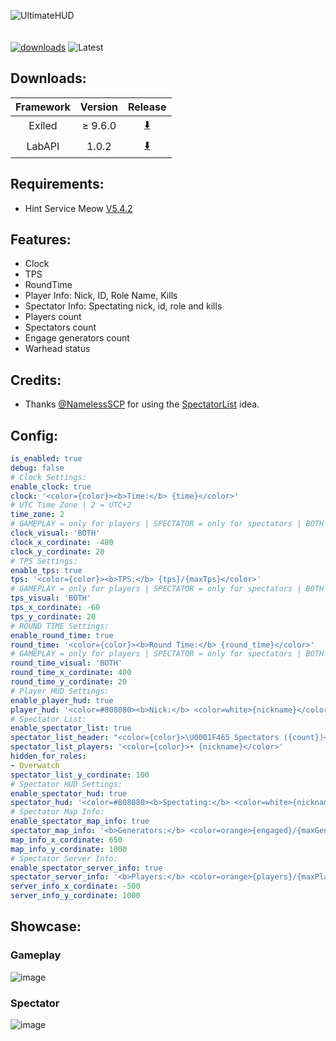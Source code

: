 ![UltimateHUD](https://github.com/user-attachments/assets/624b8a88-7269-452a-a507-f87ca6363179)<br><br><br>
[![downloads](https://img.shields.io/github/downloads/Vretu-Dev/UltimateHUD/total?style=for-the-badge&logo=icloud&color=%233A6D8C)](https://github.com/Vretu-Dev/UltimateHUD/releases/latest)
![Latest](https://img.shields.io/github/v/release/Vretu-Dev/UltimateHUD?style=for-the-badge&label=Latest%20Release&color=%23D91656)

## Downloads:
| Framework | Version    |  Release                                                              |
|:---------:|:----------:|:----------------------------------------------------------------------:|
| Exiled    | ≥ 9.6.0    | [⬇️](https://github.com/Vretu-Dev/UltimateHUD/releases/latest)        |
| LabAPI    | 1.0.2      | [⬇️](https://github.com/Vretu-Dev/UltimateHUD/releases/latest) |

## Requirements:
- Hint Service Meow [V5.4.2](https://github.com/MeowServer/HintServiceMeow/releases/tag/V5.4.2)

## Features:
- Clock
- TPS
- RoundTime
- Player Info: Nick, ID, Role Name, Kills
- Spectator Info: Spectating nick, id, role and kills
- Players count
- Spectators count
- Engage generators count
- Warhead status

## Credits:
- Thanks [@NamelessSCP](https://github.com/NamelessSCP) for using the [SpectatorList](https://github.com/NamelessSCP/SpectatorList-SL) idea.<br>

## Config:
```yaml
is_enabled: true
debug: false
# Clock Settings:
enable_clock: true
clock: '<color={color}><b>Time:</b> {time}</color>'
# UTC Time Zone | 2 = UTC+2
time_zone: 2
# GAMEPLAY = only for players | SPECTATOR = only for spectators | BOTH = spectator & gameplay
clock_visual: 'BOTH'
clock_x_cordinate: -480
clock_y_cordinate: 20
# TPS Settings:
enable_tps: true
tps: '<color={color}><b>TPS:</b> {tps}/{maxTps}</color>'
# GAMEPLAY = only for players | SPECTATOR = only for spectators | BOTH = spectator & gameplay
tps_visual: 'BOTH'
tps_x_cordinate: -60
tps_y_cordinate: 20
# ROUND TIME Settings:
enable_round_time: true
round_time: '<color={color}><b>Round Time:</b> {round_time}</color>'
# GAMEPLAY = only for players | SPECTATOR = only for spectators | BOTH = spectator & gameplay
round_time_visual: 'BOTH'
round_time_x_cordinate: 400
round_time_y_cordinate: 20
# Player HUD Settings:
enable_player_hud: true
player_hud: '<color=#808080><b>Nick:</b> <color=white>{nickname}</color> <b>|</b> <b>ID:</b> <color=white>{id}</color> <b>|</b> <b>Role:</b> {role} <b>| Kills:</b> <color=yellow>{kills}</color></color>'
# Spectator List:
enable_spectator_list: true
spectator_list_header: "<color={color}>\U0001F465 Spectators ({count})</color>"
spectator_list_players: '<color={color}>• {nickname}</color>'
hidden_for_roles:
- Overwatch
spectator_list_y_cordinate: 100
# Spectator HUD Settings:
enable_spectator_hud: true
spectator_hud: '<color=#808080><b>Spectating:</b> <color=white>{nickname}</color> <b>|</b> <b>ID:</b> <color=white>{id}</color> <b>|</b> <b>Role:</b> {role} <b>| Kills:</b> <color=yellow>{kills}</color></color>'
# Spectator Map Info:
enable_spectator_map_info: true
spectator_map_info: '<b>Generators:</b> <color=orange>{engaged}/{maxGenerators}</color> <b>| Warhead:</b> <color={warheadColor}>{warheadStatus}</color>'
map_info_x_cordinate: 650
map_info_y_cordinate: 1000
# Spectator Server Info:
enable_spectator_server_info: true
spectator_server_info: '<b>Players:</b> <color=orange>{players}/{maxPlayers}</color> <b>| Spectators:</b> <color=orange>{spectators}</color>'
server_info_x_cordinate: -500
server_info_y_cordinate: 1000
```

## Showcase:
### Gameplay
![image](https://github.com/user-attachments/assets/8595f42f-7ffe-4443-bb54-b02407b8ac42)

### Spectator
![image](https://github.com/user-attachments/assets/51255713-8c8e-41f5-a474-8d84aa37b7e8)
